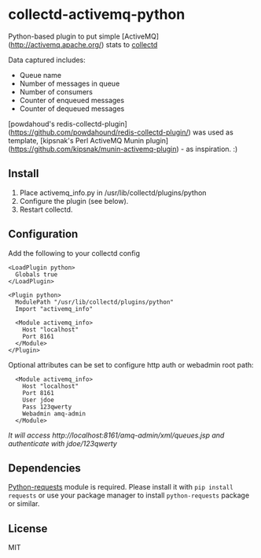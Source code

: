 collectd-activemq-python
========================

Python-based plugin to put simple [ActiveMQ] (http://activemq.apache.org/) stats to [collectd](http://collectd.org)

Data captured includes:

 * Queue name
 * Number of messages in queue
 * Number of consumers
 * Counter of enqueued messages
 * Counter of dequeued messages

[powdahoud's redis-collectd-plugin] (https://github.com/powdahound/redis-collectd-plugin/) was used as template,
[kipsnak's Perl ActiveMQ Munin plugin] (https://github.com/kipsnak/munin-activemq-plugin) - as inspiration. :)

Install
-------
 1. Place activemq_info.py in /usr/lib/collectd/plugins/python
 2. Configure the plugin (see below).
 3. Restart collectd.

Configuration
-------------
Add the following to your collectd config

    <LoadPlugin python>
      Globals true
    </LoadPlugin>

    <Plugin python>
      ModulePath "/usr/lib/collectd/plugins/python"
      Import "activemq_info"

      <Module activemq_info>
        Host "localhost"
        Port 8161
      </Module>
    </Plugin>

Optional attributes can be set to configure http auth or webadmin root path:

      <Module activemq_info>
        Host "localhost"
        Port 8161
        User jdoe
        Pass 123qwerty
        Webadmin amq-admin
      </Module>
_It will access http://localhost:8161/amq-admin/xml/queues.jsp and authenticate with jdoe/123qwerty_

Dependencies
------------
[Python-requests](http://www.python-requests.org/en/latest/) module is required. Please install it with `pip install requests` or use your package manager to install `python-requests` package or similar.

License
-------
MIT

